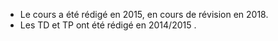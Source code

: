  - Le cours a été rédigé en 2015, en cours de révision en 2018.
 - Les TD et TP ont été rédigé en 2014/2015 .
